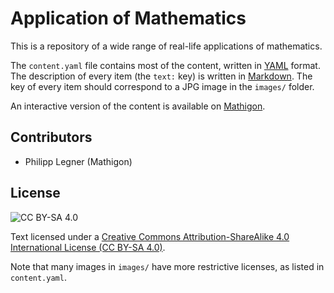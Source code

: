 # Application of Mathematics

This is a repository of a wide range of real-life applications of mathematics.

The `content.yaml` file contains most of the content, written  in
[YAML](https://yaml.org) format. The description of every item (the `text:` key)
is written in [Markdown](https://en.wikipedia.org/wiki/Markdown). The key of
every item should correspond to a JPG image in the `images/` folder.

An interactive version of the content is available on
[Mathigon](https://mathigon.org/applications).


## Contributors

* Philipp Legner (Mathigon)


## License

![CC BY-SA 4.0](https://upload.wikimedia.org/wikipedia/commons/thumb/d/d0/CC-BY-SA_icon.svg/88px-CC-BY-SA_icon.svg.png)

Text licensed under a [Creative Commons Attribution-ShareAlike 4.0 International
License (CC BY-SA 4.0)](https://creativecommons.org/licenses/by-sa/4.0/).

Note that many images in `images/` have more restrictive licenses, as listed
in `content.yaml`.
